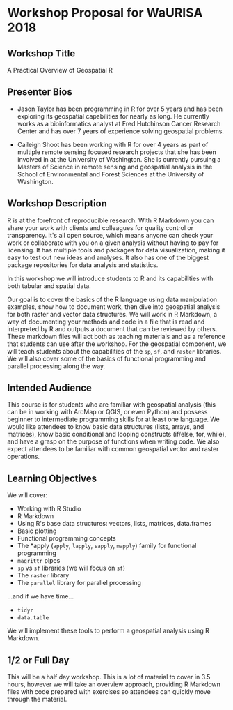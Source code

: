 # Workshop Proposal for WaURISA 2018

## Workshop Title
A Practical Overview of Geospatial R

## Presenter Bios
* Jason Taylor has been programming in R for over 5 years and has been exploring its geospatial capabilities for nearly as long. He currently works as a bioinformatics analyst at Fred Hutchinson Cancer Research Center and has over 7 years of experience solving geospatial problems. 

* Caileigh Shoot has been working with R for over 4 years as part of multiple remote sensing focused research projects that she has been involved in at the University of Washington. She is currently pursuing a Masters of Science in remote sensing and geospatial analysis in the School of Environmental and Forest Sciences at the University of Washington. 

## Workshop Description
R is at the forefront of reproducible research. With R Markdown you can share your work with clients and colleagues for quality control or transparency. It's all open source, which means anyone can check your work or collaborate with you on a given analysis without having to pay for licensing. It has multiple tools and packages for data visualization, making it easy to test out new ideas and analyses. It also has one of the biggest package repositories for data analysis and statistics.

In this workshop we will introduce students to R and its capabilities with both tabular and spatial data.

Our goal is to cover the basics of the R language using data manipulation examples, show how to document work, then dive into geospatial analysis for both raster and vector data structures. We will work in R Markdown, a way of documenting your methods and code in a file that is read and interpreted by R and outputs a document that can be reviewed by others. These markdown files will act both as teaching materials and as a reference that students can use after the workshop. For the geospatial component, we will teach students about the capabilities of the `sp`, `sf`, and `raster` libraries. We will also cover some of the basics of functional programming and parallel processing along the way. 

## Intended Audience
This course is for students who are familiar with geospatial analysis (this can be in working with ArcMap or QGIS, or even Python) and possess beginner to intermediate programming skills for at least one language. We would like attendees to know basic data structures (lists, arrays, and matrices), know basic conditional and looping constructs (if/else, for, while), and have a grasp on the purpose of functions when writing code. We also expect attendees to be familiar with common geospatial vector and raster operations.

## Learning Objectives
We will cover:

* Working with R Studio
* R Markdown
* Using R's base data structures: vectors, lists, matrices, data.frames
* Basic plotting
* Functional programming concepts
* The *apply (`apply`, `lapply`, `sapply`, `mapply`) family for functional programming
* `magrittr` pipes
* `sp` vs `sf` libraries (we will focus on `sf`)
* The `raster` library
* The `parallel` library for parallel processing

...and if we have time...

* `tidyr`
* `data.table`

We will implement these tools to perform a geospatial analysis using R Markdown.

## 1/2 or Full Day
This will be a half day workshop. This is a lot of material to cover in 3.5 hours, however we will take an overview approach, providing R Markdown files with code prepared with exercises so attendees can quickly move through the material.

